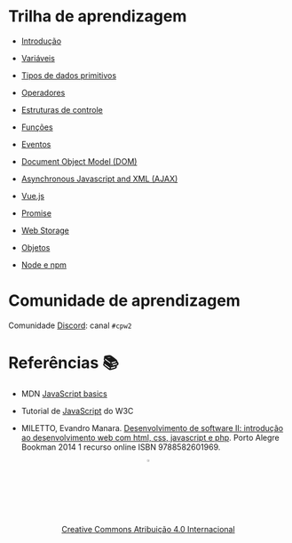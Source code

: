 # Trilha de aprendizagem

* [Introdução](introducao/introducao.md)

* [Variáveis](variaveis/variaveis.md)

* [Tipos de dados primitivos](tipos/tipos.md)

* [Operadores](operadores/operadores.md)

* [Estruturas de controle](controle/controle.md)

* [Funções](funcoes/funcoes.md)

* [Eventos](eventos/eventos.md)

* [Document Object Model (DOM)](dom/dom.md)

* [Asynchronous Javascript and XML (AJAX)](ajax/ajax.md)

* [Vue.js](vuejs/vuejs.md)

* [Promise](promise/promise.md)

* [Web Storage](web-storage/web-storage.md)

* [Objetos](objetos/objeto.md)

* [Node e npm](node/node.md)

# Comunidade de aprendizagem

Comunidade [Discord](https://discord.com/invite/C29cqvm): canal `#cpw2`

# Referências 📚

* MDN [JavaScript basics](https://developer.mozilla.org/en-US/docs/Learn/Getting_started_with_the_web/JavaScript_basics)

* Tutorial de [JavaScript](http://www.w3schools.com/js) do W3C

* MILETTO, Evandro Manara. [Desenvolvimento de software II: introdução ao desenvolvimento web com html, css, javascript e php](https://biblioteca.ifrs.edu.br/pergamum_ifrs/biblioteca_s/acesso_login.php?cod_acervo_acessibilidade=5020682&acesso=aHR0cHM6Ly9pbnRlZ3JhZGEubWluaGFiaWJsaW90ZWNhLmNvbS5ici9ib29rcy85Nzg4NTgyNjAxOTY5&label=acesso%20restrito). Porto Alegre Bookman 2014 1 recurso online ISBN 9788582601969.

<center>
<a href="https://github.com/rodrigoprestesmachado" target="blanck"><img src="imgs/logo.png" alt="Rodrigo Prestes Machado" width="3%" height="3%" border=0 style="border:0; text-decoration:none; outline:none"></a><br/>
<a rel="license" href="http://creativecommons.org/licenses/by/4.0/">Creative Commons Atribuição 4.0 Internacional</a>
</center>